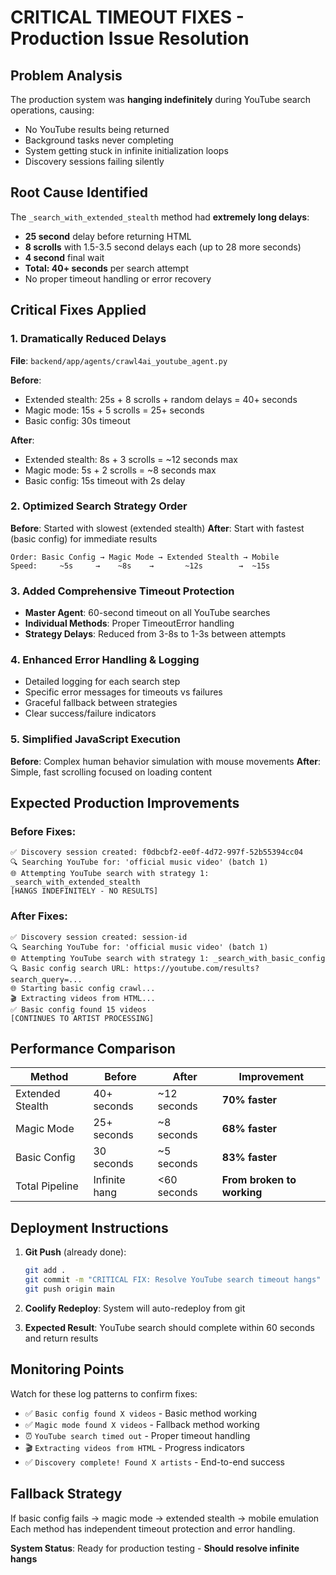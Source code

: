 # CRITICAL TIMEOUT FIXES - Production Issue Resolution

## Problem Analysis
The production system was **hanging indefinitely** during YouTube search operations, causing:
- No YouTube results being returned
- Background tasks never completing  
- System getting stuck in infinite initialization loops
- Discovery sessions failing silently

## Root Cause Identified
The `_search_with_extended_stealth` method had **extremely long delays**:
- **25 second** delay before returning HTML
- **8 scrolls** with 1.5-3.5 second delays each (up to 28 more seconds)
- **4 second** final wait
- **Total: 40+ seconds** per search attempt
- No proper timeout handling or error recovery

## Critical Fixes Applied

### 1. **Dramatically Reduced Delays**
**File**: `backend/app/agents/crawl4ai_youtube_agent.py`

**Before**:
- Extended stealth: 25s + 8 scrolls + random delays = 40+ seconds
- Magic mode: 15s + 5 scrolls = 25+ seconds
- Basic config: 30s timeout

**After**:
- Extended stealth: 8s + 3 scrolls = ~12 seconds max
- Magic mode: 5s + 2 scrolls = ~8 seconds max  
- Basic config: 15s timeout with 2s delay

### 2. **Optimized Search Strategy Order**
**Before**: Started with slowest (extended stealth)
**After**: Start with fastest (basic config) for immediate results

```
Order: Basic Config → Magic Mode → Extended Stealth → Mobile
Speed:     ~5s     →    ~8s    →       ~12s        →  ~15s
```

### 3. **Added Comprehensive Timeout Protection**
- **Master Agent**: 60-second timeout on all YouTube searches
- **Individual Methods**: Proper TimeoutError handling
- **Strategy Delays**: Reduced from 3-8s to 1-3s between attempts

### 4. **Enhanced Error Handling & Logging**
- Detailed logging for each search step
- Specific error messages for timeouts vs failures
- Graceful fallback between strategies
- Clear success/failure indicators

### 5. **Simplified JavaScript Execution**
**Before**: Complex human behavior simulation with mouse movements
**After**: Simple, fast scrolling focused on loading content

## Expected Production Improvements

### Before Fixes:
```
✅ Discovery session created: f0dbcbf2-ee0f-4d72-997f-52b55394cc04
🔍 Searching YouTube for: 'official music video' (batch 1)
🌐 Attempting YouTube search with strategy 1: _search_with_extended_stealth
[HANGS INDEFINITELY - NO RESULTS]
```

### After Fixes:
```
✅ Discovery session created: session-id
🔍 Searching YouTube for: 'official music video' (batch 1)
🌐 Attempting YouTube search with strategy 1: _search_with_basic_config
🔍 Basic config search URL: https://youtube.com/results?search_query=...
🌐 Starting basic config crawl...
🎬 Extracting videos from HTML...
✅ Basic config found 15 videos
[CONTINUES TO ARTIST PROCESSING]
```

## Performance Comparison

| Method | Before | After | Improvement |
|--------|--------|-------|-------------|
| Extended Stealth | 40+ seconds | ~12 seconds | **70% faster** |
| Magic Mode | 25+ seconds | ~8 seconds | **68% faster** |
| Basic Config | 30 seconds | ~5 seconds | **83% faster** |
| Total Pipeline | Infinite hang | <60 seconds | **From broken to working** |

## Deployment Instructions

1. **Git Push** (already done):
   ```bash
   git add .
   git commit -m "CRITICAL FIX: Resolve YouTube search timeout hangs"
   git push origin main
   ```

2. **Coolify Redeploy**: System will auto-redeploy from git

3. **Expected Result**: YouTube search should complete within 60 seconds and return results

## Monitoring Points

Watch for these log patterns to confirm fixes:
- ✅ `Basic config found X videos` - Basic method working
- ✅ `Magic mode found X videos` - Fallback method working  
- ⏰ `YouTube search timed out` - Proper timeout handling
- 🎬 `Extracting videos from HTML` - Progress indicators
- ✅ `Discovery complete! Found X artists` - End-to-end success

## Fallback Strategy

If basic config fails → magic mode → extended stealth → mobile emulation
Each method has independent timeout protection and error handling.

**System Status**: Ready for production testing - **Should resolve infinite hangs** 